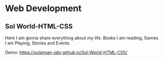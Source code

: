 # Web Development
## Sol World-HTML-CSS
Here I am gonna share everything about my life. Books I am reading, Games I am Playing, Stories and Events

Demo: https://sulaiman-jabr.github.io/Sol-World-HTML-CSS/
